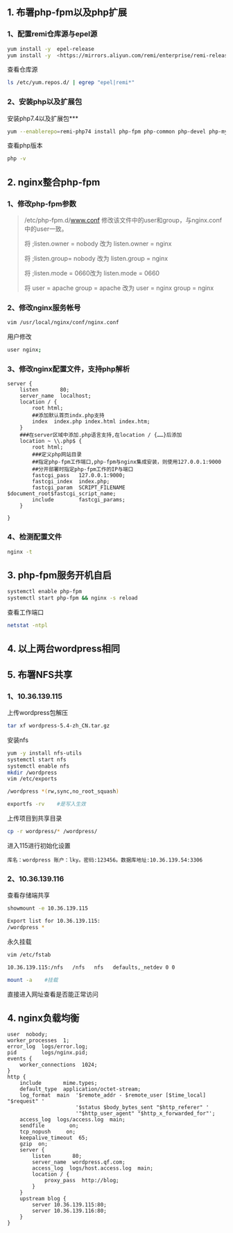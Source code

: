 ## 1. 布署php-fpm以及php扩展

### 1、配置remi仓库源与epel源

```bash
yum install -y  epel-release
yum install -y  <https://mirrors.aliyun.com/remi/enterprise/remi-release-7.rpm>
```

查看仓库源

```bash
ls /etc/yum.repos.d/ | egrep "epel|remi*"
```

### 2、安装php以及扩展包

安装php7.4以及扩展包***

```bash
yum --enablerepo=remi-php74 install php-fpm php-common php-devel php-mysqlnd php-mbstring php-mcrypt php-bcmath php-cli php-gd php-imap  php-ldap php-mysql php-odbc php-pdo php-pear php-pecl-igbinary  php-xml php-xmlrpc php-opcache php-intl php-pecl-memcache php-pear-Auth-SASL php-pear-Date php-pear-HTTP-Request php-pear-Mail php-pear-Net-Sieve php-pear-Net-Socket php-pear-Net-SMTP php-pear-Net-* -y
```

查看php版本

```bash
php -v
```

## 2. nginx整合php-fpm

### 1、修改php-fpm参数

> /etc/php-fpm.d/www.conf 修改该文件中的user和group，与nginx.conf中的user一致。 
>
> 将 ;listen.owner = nobody 改为 listen.owner = nginx 
>
> 将 ;listen.group= nobody 改为 listen.group = nginx 
>
> 将 ;listen.mode = 0660改为 listen.mode = 0660 
>
> 将 user = apache group = apache 改为 user = nginx group = nginx

### 2、修改nginx服务帐号

```bash
vim /usr/local/nginx/conf/nginx.conf
```

用户修改

```bash
user nginx;
```

### 3、修改nginx配置文件，支持php解析

```nginx
server {
    listen       80;
    server_name  localhost;
    location / {
        root html;
        ##添加默认首页indx.php支持
        index  index.php index.html index.htm;
    }
    ###在server区域中添加.php语言支持,在location / {……}后添加
    location ~ \\.php$ {
        root html;
        ###定义php网站目录
        ##指定php-fpm工作端口,php-fpm与nginx集成安装，则使用127.0.0.1:9000
        ##分开部署时指定php-fpm工作的IP与端口
        fastcgi_pass   127.0.0.1:9000;
        fastcgi_index  index.php;
        fastcgi_param  SCRIPT_FILENAME  $document_root$fastcgi_script_name;
        include        fastcgi_params;
    }

}
```

### 4、检测配置文件

```bash
nginx -t
```

## 3. php-fpm服务开机自启

```bash
systemctl enable php-fpm
systemctl start php-fpm && nginx -s reload
```

查看工作端口

```bash
netstat -ntpl
```

## 4. 以上两台wordpress相同

## 5. 布署NFS共享

### 1、10.36.139.115

上传wordpress包解压

```bash
tar xf wordpress-5.4-zh_CN.tar.gz
```

安装nfs

```bash
yum -y install nfs-utils
systemctl start nfs
systemctl enable nfs
mkdir /wordpress
vim /etc/exports

/wordpress *(rw,sync,no_root_squash)

exportfs -rv    #是写入生效
```

上传项目到共享目录

```bash
cp -r wordpress/* /wordpress/
```

进入115进行初始化设置

```
库名：wordpress 账户：lky。密码:123456。数据库地址:10.36.139.54:3306
```



### 2、10.36.139.116

查看存储端共享

```bash
showmount -e 10.36.139.115

Export list for 10.36.139.115:
/wordpress *
```

永久挂载

```bash
vim /etc/fstab

10.36.139.115:/nfs   /nfs   nfs   defaults,_netdev 0 0

mount -a    #挂载
```



直接进入网址查看是否能正常访问



## 4. nginx负载均衡

```nginx
user  nobody;
worker_processes  1;
error_log  logs/error.log;
pid        logs/nginx.pid;
events {
    worker_connections  1024;
}
http {
    include       mime.types;
    default_type  application/octet-stream;
    log_format  main  '$remote_addr - $remote_user [$time_local] "$request" '
                      '$status $body_bytes_sent "$http_referer" '
                      '"$http_user_agent" "$http_x_forwarded_for"';
    access_log  logs/access.log  main;
    sendfile        on;
    tcp_nopush     on;
    keepalive_timeout  65;
    gzip  on;
    server {
        listen       80;
        server_name  wordpress.qf.com;
        access_log  logs/host.access.log  main;
        location / {
            proxy_pass  http://blog;
        }
    }
    upstream blog {
        server 10.36.139.115:80;
        server 10.36.139.116:80;
    }
}
```



